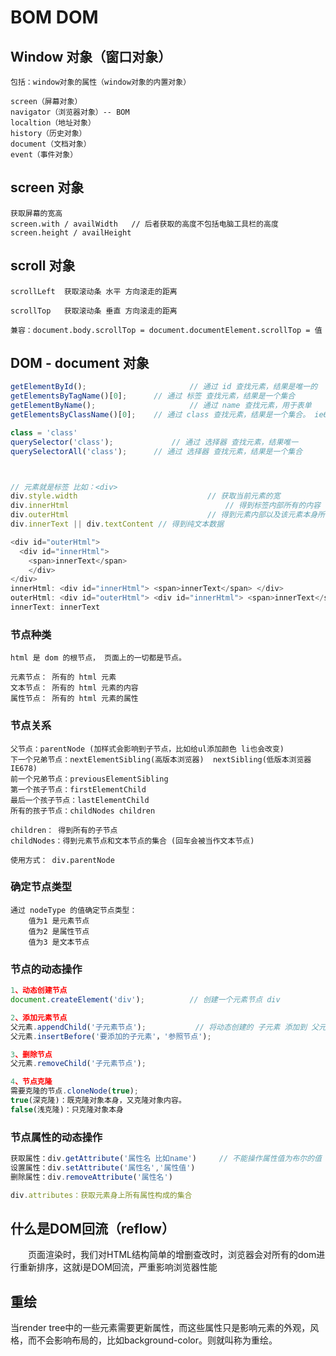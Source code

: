 # BOM DOM

## Window 对象（窗口对象）

```shell
包括：window对象的属性（window对象的内置对象）

screen（屏幕对象）
navigator（浏览器对象）-- BOM
localtion（地址对象）
history（历史对象）
document（文档对象）
event（事件对象）
```



## screen 对象

```shell
获取屏幕的宽高
screen.with / availWidth   // 后者获取的高度不包括电脑工具栏的高度
screen.height / availHeight 
```



## scroll 对象

```shell
scrollLeft  获取滚动条 水平 方向滚走的距离

scrollTop   获取滚动条 垂直 方向滚走的距离

兼容：document.body.scrollTop = document.documentElement.scrollTop = 值
```



## DOM - document 对象

```js
getElementById();    					// 通过 id 查找元素，结果是唯一的
getElementsByTagName()[0];		// 通过 标签 查找元素，结果是一个集合 
getElementByName();						// 通过 name 查找元素，用于表单
getElementsByClassName()[0];	// 通过 class 查找元素，结果是一个集合。 ie6不能用

class = 'class'
querySelector('class');				// 通过 选择器 查找元素，结果唯一
querySelectorAll('class');		// 通过 选择器 查找元素，结果是一个集合



// 元素就是标签 比如：<div>
div.style.width  							// 获取当前元素的宽
div.innerHtml									// 得到标签内部所有的内容 包括标签
div.outerHtml 								// 得到元素内部以及该元素本身所有的内容
div.innerText || div.textContent // 得到纯文本数据

<div id="outerHtml">
  <div id="innerHtml">
    <span>innerText</span>
	</div>
</div>
innerHtml: <div id="innerHtml"> <span>innerText</span> </div>
outerHtml: <div id="outerHtml"> <div id="innerHtml"> <span>innerText</span> </div> </div>
innerText: innerText
```



### 节点种类

```shell
html 是 dom 的根节点， 页面上的一切都是节点。

元素节点： 所有的 html 元素
文本节点： 所有的 html 元素的内容
属性节点： 所有的 html 元素的属性
```



### 节点关系

```shell
父节点：parentNode (加样式会影响到子节点，比如给ul添加颜色 li也会改变)
下一个兄弟节点：nextElementSibling(高版本浏览器)  nextSibling(低版本浏览器 IE678)
前一个兄弟节点：previousElementSibling
第一个孩子节点：firstElementChild
最后一个孩子节点：lastElementChild
所有的孩子节点：childNodes children

children： 得到所有的子节点
childNodes：得到元素节点和文本节点的集合 (回车会被当作文本节点)

使用方式： div.parentNode
```



### 确定节点类型

```shell
通过 nodeType 的值确定节点类型：
	值为1 是元素节点
	值为2 是属性节点
	值为3 是文本节点
```



### 节点的动态操作

```js
1、动态创建节点
document.createElement('div');			// 创建一个元素节点 div

2、添加元素节点
父元素.appendChild('子元素节点');			// 将动态创建的 子元素 添加到 父元素的 最后
父元素.insertBefore('要添加的子元素'，'参照节点');

3、删除节点
父元素.removeChild('子元素节点');

4、节点克隆
需要克隆的节点.cloneNode(true);
true(深克隆)：既克隆对象本身，又克隆对象内容。
false(浅克隆)：只克隆对象本身
```



### 节点属性的动态操作

```js
获取属性：div.getAttribute('属性名 比如name')		// 不能操作属性值为布尔的值  比如：checked
设置属性：div.setAttribute('属性名','属性值')
删除属性：div.removeAttribute('属性名')

div.attributes：获取元素身上所有属性构成的集合
```



## 什么是DOM回流（reflow）

　　页面渲染时，我们对HTML结构简单的增删查改时，浏览器会对所有的dom进行重新排序，这就i是DOM回流，严重影响浏览器性能



## 重绘

当render tree中的一些元素需要更新属性，而这些属性只是影响元素的外观，风格，而不会影响布局的，比如background-color。则就叫称为重绘。